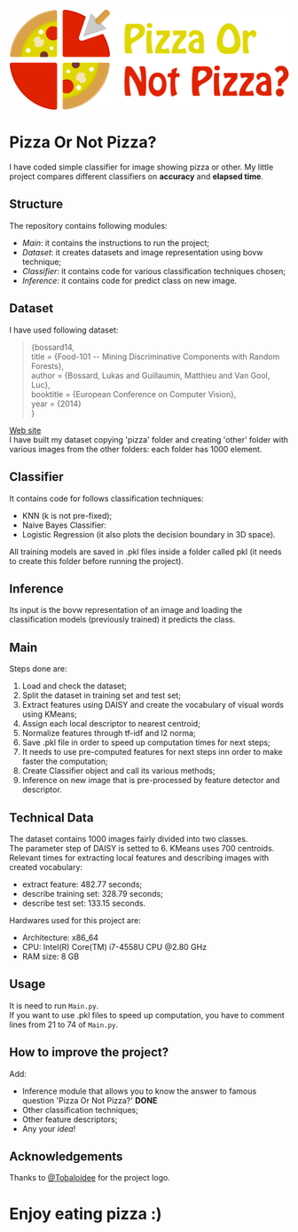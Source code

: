 <p align="center"><img src="/logo/pizzaornotpizza-logotype-horizontal.png"></p>

Pizza Or Not Pizza?  
===================
I have coded simple classifier for image showing pizza or other. My little project compares different classifiers on **accuracy** and **elapsed time**.  

Structure  
---------
The repository contains following modules:  
- *Main*: it contains the instructions to run the project;  
- *Dataset*: it creates datasets and image representation using bovw technique;  
- *Classifier*: it contains code for various classification techniques chosen;  
- *Inference*: it contains code for predict class on new image. 

Dataset  
--------
I have used following dataset:  
>{bossard14,  
>  title = {Food-101 -- Mining Discriminative Components with Random Forests},  
>  author = {Bossard, Lukas and Guillaumin, Matthieu and Van Gool, Luc},  
>  booktitle = {European Conference on Computer Vision},  
>  year = {2014}  
>}  

[Web site](https://www.vision.ee.ethz.ch/datasets_extra/food-101/)  
I have built my dataset copying 'pizza' folder and creating 'other' folder with various images from the other folders: each folder has 1000 element.  

Classifier 
-----------
It contains code for follows classification techniques:  
- KNN (k is not pre-fixed);  
- Naive Bayes Classifier:  
- Logistic Regression (it also plots the decision boundary in 3D space).  

All training models are saved in .pkl files inside a folder called pkl (it needs to create this folder before running the project).  

Inference
-----------
Its input is the bovw representation of an image and loading the classification models (previously trained) it predicts the class.  

Main  
------
Steps done are:  
1. Load and check the dataset;  
2. Split the dataset in training set and test set;  
3. Extract features using DAISY and create the vocabulary of visual words using KMeans;  
4. Assign each local descriptor to nearest centroid;  
5. Normalize features through tf-idf and l2 norma;  
6. Save .pkl file in order to speed up computation times for next steps;  
7. It needs to use pre-computed features for next steps inn order to make faster the computation;  
8. Create Classifier object and call its various methods;  
9. Inference on new image that is pre-processed by feature detector and descriptor.  

Technical Data
----------------
The dataset contains 1000 images fairly divided into two classes.  
The parameter step of DAISY is setted to 6. KMeans uses 700 centroids.  
Relevant times for extracting local features and describing images with created vocabulary:  
- extract feature: 482.77 seconds;  
- describe training set: 328.79 seconds;  
- describe test set: 133.15 seconds.  

Hardwares used for this project are:  
- Architecture: x86_64  
- CPU: Intel(R) Core(TM) i7-4558U CPU @2.80 GHz  
- RAM size: 8 GB  

Usage
------
It is need to run `Main.py`.  
If you want to use .pkl files to speed up computation, you have to comment lines from 21 to 74 of `Main.py`.  

How to improve the project?
----------------------------
Add:  
- Inference module that allows you to know the answer to famous question 'Pizza Or Not Pizza?' **DONE**  
- Other classification techniques;  
- Other feature descriptors;  
- Any your *idea*!  

Acknowledgements
-----------------
Thanks to [@Tobaloidee](https://github.com/Tobaloidee) for the project logo.

Enjoy eating pizza :)
=====================
